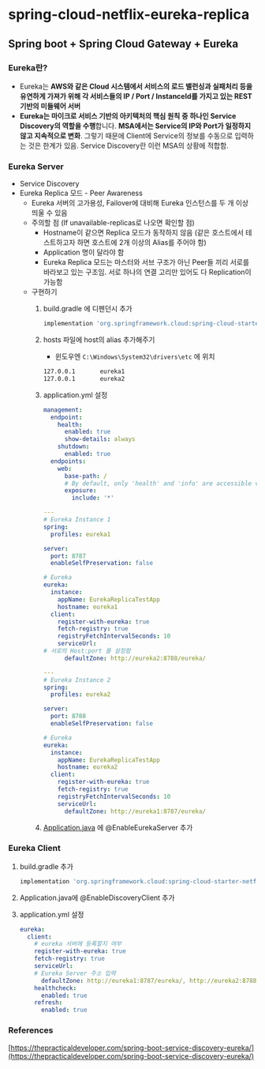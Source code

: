 # spring-cloud-netflix-eureka-replica

## Spring boot + Spring Cloud Gateway + Eureka

### Eureka란?

- Eureka는 **AWS와 같은 Cloud 시스템에서 서비스의 로드 밸런싱과 실패처리 등을 유연하게 가져가 위해 각 서비스들의 IP / Port / InstanceId를 가지고 있는 REST 기반의 미들웨어 서버**
- **Eureka는 마이크로 서비스 기반의 아키텍처의 핵심 원칙 중 하나인 Service Discovery의 역할을 수행**합니다. **MSA에서는 Service의 IP와 Port가 일정하지 않고 지속적으로 변화**. 그렇기 때문에 Client에 Service의 정보를 수동으로 입력하는 것은 한계가 있음. Service Discovery란 이런 MSA의 상황에 적합함.

### Eureka Server

- Service Discovery
- Eureka Replica 모드 - Peer Awareness
    - Eureka 서버의 고가용성, Failover에 대비해 Eureka 인스턴스를 두 개 이상 띄울 수 있음
    - 주의할 점 (If unavailable-replicas로 나오면 확인할 점)
        - Hostname이 같으면 Replica 모드가 동작하지 않음 (같은 호스트에서 테스트하고자 하면 호스트에 2개 이상의 Alias를 주어야 함)
        - Application 명이 달라야 함
        - Eureka Replica 모드는 마스터와 서브 구조가 아닌 Peer들 끼리 서로를 바라보고 있는 구조임. 서로 하나의 연결 고리만 있어도 다 Replication이 가능함
    - 구현하기
        1. build.gradle 에 디펜던시 추가
            
            ```groovy
            implementation 'org.springframework.cloud:spring-cloud-starter-netflix-eureka-server'
            ```
            
        2. hosts 파일에 host의 alias 추가해주기
            - 윈도우엔 `C:\Windows\System32\drivers\etc` 에 위치
            
            ```html
            127.0.0.1       eureka1
            127.0.0.1       eureka2
            ```
            
        3. application.yml 설정
            
            ```yaml
            management:
              endpoint:
                health:
                  enabled: true
                  show-details: always
                shutdown:
                  enabled: true
              endpoints:
                web:
                  base-path: /
                  # By default, only 'health' and 'info' are accessible via web
                  exposure:
                    include: '*'
            
            ---
            # Eureka Instance 1
            spring:
              profiles: eureka1
            
            server:
              port: 8787
              enableSelfPreservation: false
            
            # Eureka
            eureka:
              instance:
                appName: EurekaReplicaTestApp
                hostname: eureka1
              client:
                register-with-eureka: true
                fetch-registry: true
                registryFetchIntervalSeconds: 10
                serviceUrl:
           # 서로의 Host:port 를 설정함
                  defaultZone: http://eureka2:8788/eureka/
            
            ---
            # Eureka Instance 2
            spring:
              profiles: eureka2
            
            server:
              port: 8788
              enableSelfPreservation: false
            
            # Eureka
            eureka:
              instance:
                appName: EurekaReplicaTestApp
                hostname: eureka2
              client:
                register-with-eureka: true
                fetch-registry: true
                registryFetchIntervalSeconds: 10
                serviceUrl:
                  defaultZone: http://eureka1:8787/eureka/
            ```
            
        4. [Application.java](http://Application.java) 에 @EnableEurekaServer 추가

### Eureka Client

1. build.gradle 추가
    
    ```groovy
    implementation 'org.springframework.cloud:spring-cloud-starter-netflix-eureka-client'
    ```
    
2. Application.java에 @EnableDiscoveryClient 추가
3. application.yml 설정
    
    ```yaml
    eureka:
      client:
        # eureka 서버에 등록할지 여부
        register-with-eureka: true
        fetch-registry: true
        serviceUrl:
        # Eureka Server 주소 입력
          defaultZone: http://eureka1:8787/eureka/, http://eureka2:8788/eureka/
        healthcheck:
          enabled: true
        refresh:
          enabled: true
    ```
    

### References

[https://thepracticaldeveloper.com/spring-boot-service-discovery-eureka/](https://thepracticaldeveloper.com/spring-boot-service-discovery-eureka/)
